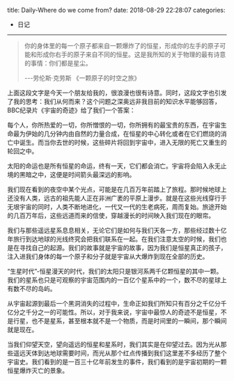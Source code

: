 title: Daily-Where do we come from?
date: 2018-08-29 22:28:07
categories:
- 日记

---

> 你的身体里的每一个原子都来自一颗爆炸了的恒星，形成你的左手的原子可能和形成你右手的原子来自不同的恒星。这是我所知的关于物理的最有诗意的事情：你们都是星尘。
>  											
> ---劳伦斯·克劳斯 《一颗原子的时空之旅》

上面这段文字是今天一个朋友给我的，很浪漫也很有诗意。同时，这段文字也引发了我的思考：我们从何而来？这个问题之深奥远非我目前的知识水平能够回答，BBC纪录片《宇宙的奇迹》给了我们一个答案：

每个人，你所热爱的一切，你所憎恨的一切，你所拥有的最宝贵的东西，在宇宙生命最为伊始的几分钟内由自然的力量合成，在恒星的中心转化或者在它们燃烧的消亡中诞生。而当你去世的时候，这些碎片将回到宇宙中，进入无限的死亡又重生的轮回之中。

太阳的命运也是所有恒星的命运，终有一天，它们都会消亡。宇宙将会陷入永无止境的黑暗之中，这便是时间箭头最深远的影响。

我们现在看到的夜空中某个光点，可能是在几百万年前踏上了旅程。那时候地球上还没有人类，远古的祖先能人正在非洲广袤的平原上漫步。就是在这些光线穿行于无垠宇宙的同时，人类不断地进化，一代又一代的生老病死，周而复始。旅途开始的几百万年后，这些远道而来的信使，穿越漫长的时间映入我们现在的眼帘。

我们与那些遥远星系息息相关，无论它们是如何与我们天各一方，那些经过数十亿年旅行到达地球的光线终究会把我们联系在一起。在我们注意太空的时候，我们也是在寻找自己的起源。我们的故事就是宇宙的故事，因为我们是恒星真正的孩子，注入进我们身体的每一个原子和分子就是宇宙从大爆炸到现在全部的历史。

“生星时代”-恒星漫天的时代，我们的太阳只是银河系两千亿颗恒星的其中一颗。我们的星系也只是可观察的宇宙范围内的一百亿个星系中的一个，数不尽的星球上有数不尽的岛屿。

从宇宙起源到最后一个黑洞消失的过程中，生命正如我们所知只有百分之千亿分千亿分之千分之一的可能性。所以，对于我来说，宇宙中最惊人的奇迹不是恒星，不是行星，也不是星系，甚至根本就不是一个物质，而是时间里的一瞬间，那个瞬间就是现在。

当我们仰望天空，望向遥远的恒星和星系时，我们其实是在仰望过去。因为光从那些遥远天体到达地球需要时间，而光从那个红点传播到我们这里差不多经历了整个宇宙史。我们看到的是一百三十亿年前发生的事件，我们看到的是宇宙初期的一颗恒星爆炸灭亡的景象。

